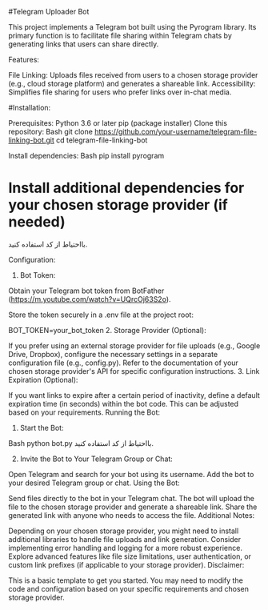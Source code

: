 #Telegram Uploader Bot

This project implements a Telegram bot built using the Pyrogram library. Its primary function is to facilitate file sharing within Telegram chats by generating links that users can share directly.

Features:

File Linking: Uploads files received from users to a chosen storage provider (e.g., cloud storage platform) and generates a shareable link.
Accessibility: Simplifies file sharing for users who prefer links over in-chat media.


#Installation:

Prerequisites:
Python 3.6 or later
pip (package installer)
Clone this repository:
Bash
git clone https://github.com/your-username/telegram-file-linking-bot.git
cd telegram-file-linking-bot

Install dependencies:
Bash
pip install pyrogram
# Install additional dependencies for your chosen storage provider (if needed)
بااحتیاط از کد استفاده کنید.

Configuration:

1. Bot Token:

Obtain your Telegram bot token from BotFather (https://m.youtube.com/watch?v=UQrcOj63S2o).

Store the token securely in a .env file at the project root:

BOT_TOKEN=your_bot_token
2. Storage Provider (Optional):

If you prefer using an external storage provider for file uploads (e.g., Google Drive, Dropbox), configure the necessary settings in a separate configuration file (e.g., config.py).
Refer to the documentation of your chosen storage provider's API for specific configuration instructions.
3. Link Expiration (Optional):

If you want links to expire after a certain period of inactivity, define a default expiration time (in seconds) within the bot code. This can be adjusted based on your requirements.
Running the Bot:

1. Start the Bot:

Bash
python bot.py
بااحتیاط از کد استفاده کنید.

2. Invite the Bot to Your Telegram Group or Chat:

Open Telegram and search for your bot using its username.
Add the bot to your desired Telegram group or chat.
Using the Bot:

Send files directly to the bot in your Telegram chat.
The bot will upload the file to the chosen storage provider and generate a shareable link.
Share the generated link with anyone who needs to access the file.
Additional Notes:

Depending on your chosen storage provider, you might need to install additional libraries to handle file uploads and link generation.
Consider implementing error handling and logging for a more robust experience.
Explore advanced features like file size limitations, user authentication, or custom link prefixes (if applicable to your storage provider).
Disclaimer:

This is a basic template to get you started. You may need to modify the code and configuration based on your specific requirements and chosen storage provider.

